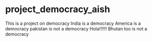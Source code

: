 # project_democracy_aish
This is a project on democracy
India is a democracy
America is a democracy
pakistan is not a democracy
Hola!!!!!!
Bhutan too is not a democracy